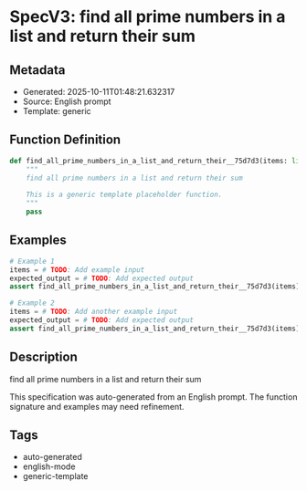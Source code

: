 # SpecV3: find all prime numbers in a list and return their sum

## Metadata
- Generated: 2025-10-11T01:48:21.632317
- Source: English prompt
- Template: generic

## Function Definition

```python
def find_all_prime_numbers_in_a_list_and_return_their__75d7d3(items: list[Any]) -> bool:
    """
    find all prime numbers in a list and return their sum
    
    This is a generic template placeholder function.
    """
    pass
```

## Examples

```python
# Example 1
items = # TODO: Add example input
expected_output = # TODO: Add expected output
assert find_all_prime_numbers_in_a_list_and_return_their__75d7d3(items) == expected_output

# Example 2
items = # TODO: Add another example input
expected_output = # TODO: Add expected output
assert find_all_prime_numbers_in_a_list_and_return_their__75d7d3(items) == expected_output
```

## Description

find all prime numbers in a list and return their sum

This specification was auto-generated from an English prompt. 
The function signature and examples may need refinement.

## Tags
- auto-generated
- english-mode
- generic-template
